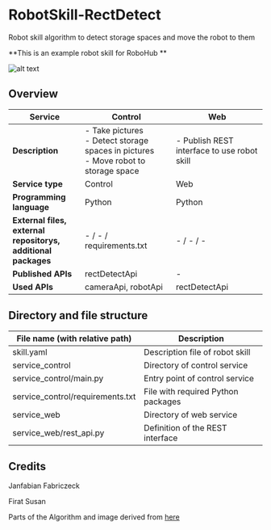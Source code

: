 # RobotSkill-RectDetect
Robot skill algorithm to detect storage spaces and move the robot to them

**This is an example robot skill for RoboHub **

![alt text](https://i.stack.imgur.com/5e2Mv.jpg)

## Overview

| Service  | Control  | Web  |
|---|---|---|
| **Description**  | - Take pictures<br>- Detect storage spaces in pictures<br>- Move robot to storage space | - Publish REST interface to use robot skill  |
| **Service type**  | Control  | Web  |
| **Programming language**  | Python  | Python  |
| **External files,<br>external repositorys,<br>additional packages**  | - / - / requirements.txt  | - / - / -  |
| **Published APIs**  | rectDetectApi  | -  |
| **Used APIs**  | cameraApi, robotApi  | rectDetectApi  |

## Directory and file structure

| File name (with relative path)  | Description  |
|---|---|
| skill.yaml  | Description file of robot skill  |
| service_control  | Directory of control service  |
| service_control/main.py  | Entry point of control service  |
| service_control/requirements.txt  | File with required Python packages  |
| service_web  | Directory of web service  |
| service_web/rest_api.py  | Definition of the REST interface  |

## Credits
Janfabian Fabriczeck

Firat Susan

Parts of the Algorithm and image derived from [here](https://stackoverflow.com/questions/8667818/opencv-c-obj-c-detecting-a-sheet-of-paper-square-detection/8863060)

